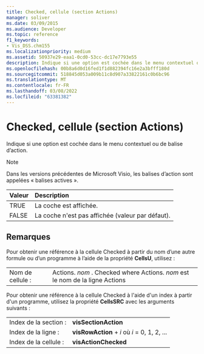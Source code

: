```yaml
---
title: Checked, cellule (section Actions)
manager: soliver
ms.date: 03/09/2015
ms.audience: Developer
ms.topic: reference
f1_keywords:
- Vis_DSS.chm155
ms.localizationpriority: medium
ms.assetid: 50937e29-eaa1-0cd0-53cc-dc17e7793e55
description: Indique si une option est cochée dans le menu contextuel ou de balise d’action.
ms.openlocfilehash: 00b8a6d0d16fed1f1d882394fc16e2a3bfff180d
ms.sourcegitcommit: 518845d053a009b11c8d907a33822161c0b6bc96
ms.translationtype: MT
ms.contentlocale: fr-FR
ms.lasthandoff: 03/08/2022
ms.locfileid: "63381382"
---
```

# <a name="checked-cell-actions-section"></a>Checked, cellule (section Actions)

Indique si une option est cochée dans le menu contextuel ou de balise d’action.
  
> [!NOTE]
> Dans les versions précédentes de Microsoft Visio, les balises d’action sont appelées « balises actives ».
  
|**Valeur**|**Description**|
|:-----|:-----|
|TRUE  <br/> |La coche est affichée. |
|FALSE  <br/> |La coche n'est pas affichée (valeur par défaut). |

## <a name="remarks"></a>Remarques

Pour obtenir une référence à la cellule Checked à partir du nom d’une autre formule ou d’un programme à l’aide de la propriété **CellsU**, utilisez :
  
|||
|:-----|:-----|
|Nom de cellule :  <br/> |Actions. *nom*  . Checked where Actions. *nom* est le nom de la ligne Actions  <br/> |

Pour obtenir une référence à la cellule Checked à l'aide d'un index à partir d'un programme, utilisez la propriété **CellsSRC** avec les arguments suivants :
  
|||
|:-----|:-----|
|Index de la section :  <br/> |**visSectionAction** <br/> |
|Index de la ligne :  <br/> |**visRowAction** +   *i* où *i* = 0, 1, 2, ... |
|Index de la cellule :  <br/> |**visActionChecked** <br/> |
